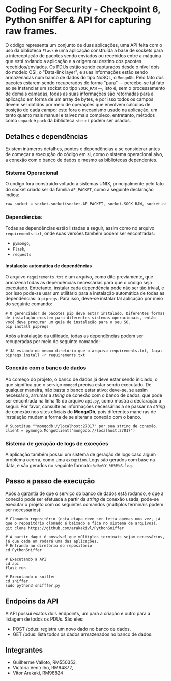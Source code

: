 # Coding For Security - Checkpoint 6, Python sniffer & API for capturing raw frames.
O código representa um conjunto de duas aplicações, uma API feita com o uso da biblioteca `Flask` e uma aplicação construída a base de sockets para a interceptação de pacotes sendo enviados ou recebidos entre a máquina que está rodando a aplicação e a origem ou destino dos pacotes recebidos/enviados. Os PDUs estão sendo capturados desde o nível dois do modelo OSI, o "Data-link layer", e suas informações estão sendo armazenadas num banco de dados do tipo NoSQL, o `MongoDb`. Pelo fato dos pacotes estarem sendo recuperados de forma "pura" -- percebe-se tal fato ao se instanciar um socket do tipo `SOCK_RAW` --, isto é, sem o processamento de demais camadas, todas as suas informações são retornadas para a aplicação em forma de um array de bytes, e por isso todos os campos devem ser obtidos por meio de operações que envolvem cálculos de posição de cada campo; este fora o mecanismo usado na aplicação, um tanto quanto mais manual e talvez mais complexo, entretanto, métodos como `unpack` e `pack` da biblioteca `struct` podem ser usados.

## Detalhes e dependências
Existem inúmeros detalhes, pontos e dependências a se considerar antes de começar a execução do código em si, como o sistema operacional alvo, a conexão com o banco de dados e mesmo as bibliotecas dependentes.
### Sistema Operacional
O código fora construído voltado à sistemas UNIX, principalmente pelo fato do socket criado ser da família `AF_PACKET`, como a seguinte declaração indica:
```python
raw_socket = socket.socket(socket.AF_PACKET, socket.SOCK_RAW, socket.ntohs(0x0003))
```

### Dependências
Todas as dependências estão listadas a seguir, assim como no arquivo `requirements.txt`, onde suas versões também podem ser encontradas:
 - `pymongo`,
 - `Flask`,
 - `requests`

#### Instalação automática de dependências
O arquivo `requirements.txt` é um arquivo, como dito previamente, que armazena todas as dependências necessárias para que o código seja executado. Entretanto, instalar cada dependência pode não ser tão trivial, e por isso pode-se usar um utilitário para a instalação automática de todas as dependências: a `pipreqs`. Para isso, deve-se instalar tal aplicação por meio do seguinte comando:
```shell
# O gerenciador de pacotes pip deve estar instalado. Diferentes formas de instalação existem para diferentes sistemas operacionais, então você deve procurar um guia de instalação para o seu SO.
pip install pipreqs
```

Após a instalação da utilidade, todas as dependências podem ser recuperadas por meio do seguinte comando:
```shell
# Já estando no mesmo diretório que o arquivo requirements.txt, faça:
pipreqs install -r requirements.txt
```

### Conexão com o banco de dados
Ao começo do projeto, o banco de dados já deve estar sendo iniciado, o que significa que o serviço `mongod` precisa estar sendo executado. De qualquer maneira, não basta o banco estar ativo; deve-se, se assim necessário, arrumar a *string* de conexão com o banco de dados, que pode ser encontrada na linha 15 do arquivo `api.py`, como mostra a declaração a seguir. Por favor, consulte as informações necessárias a se passar na *string* de conexão nos sites oficiais do **MongoDb**, pois diferentes maneiras de instalação mudam a forma de se alterar a conexão com o banco. 
```
# Substitua ""mongodb://localhost:27017" por sua string de conexão.
client = pymongo.MongoClient("mongodb://localhost:27017")
```

### Sistema de geração de logs de exceções
A aplicação também possui um sistema de geração de logs caso algum problema ocorra, como uma `exception`. Logs são gerados com base na data, e são gerados no seguinte formato: `%d%m%Y_%H%M%S.log`.

## Passo a passo de execução
Após a garantia de que o serviço do banco de dados está rodando, e que a conexão pode ser efetuada a partir da *string* de conexão usada, pode-se executar o projeto com os seguintes comandos (múltiplos terminais podem ser necessários):
```shell
# Clonando repositório (esta etapa deve ser feita apenas uma vez, já que o repositório clonado é baixado e fica no sistema de arquivos).
git clone https://github.com/arakakivl/PythonSniffer

# A partir daqui é possível que múltiplos terminais sejam necessários, já que cada um rodará uma das aplicações.
# Entrando no diretório do repositório
cd PythonSniffer

# Executando a API
cd api
flask run

# Executando o sniffer
cd sniffer
sudo python3 snifffer.py
```

## Endpoins da API
A API possui exatos dois endpoints, um para a criação e outro para a listagem de todos os PDUs. São eles:
 - POST /pdus: registra um novo dado no banco de dados.
 - GET /pdus: lista todos os dados armazenados no banco de dados.

## Integrantes
 - Guilherme Valloto, RM550353,
 - Victória Ventrilho, RM94872,
 - Vitor Arakaki, RM98824
